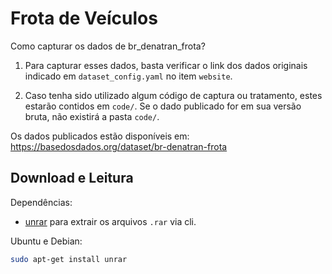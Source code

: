 # Frota de Veículos

Como capturar os dados de br_denatran_frota?

1. Para capturar esses dados, basta verificar o link dos dados originais indicado em `dataset_config.yaml` no item `website`.

2. Caso tenha sido utilizado algum código de captura ou tratamento, estes estarão contidos em `code/`. Se o dado publicado for em sua versão bruta, não existirá a pasta `code/`.

Os dados publicados estão disponíveis em: https://basedosdados.org/dataset/br-denatran-frota

## Download e Leitura

Dependências:

- [unrar](https://www.rarlab.com/rar_add.htm) para extrair os arquivos `.rar` via cli.

Ubuntu e Debian: 
```sh
sudo apt-get install unrar
```